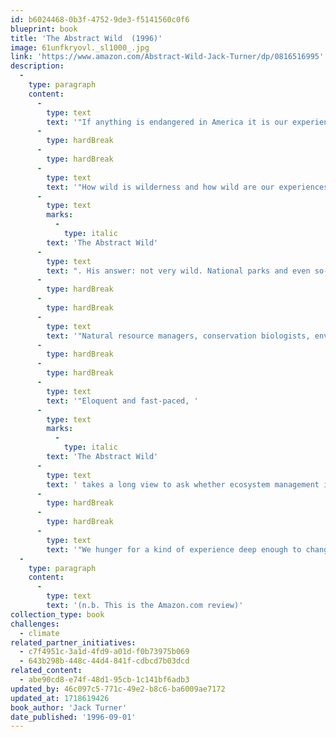 ```yaml
---
id: b6024468-0b3f-4752-9de3-f5141560c0f6
blueprint: book
title: 'The Abstract Wild  (1996)'
image: 61unfkryovl._sl1000_.jpg
link: 'https://www.amazon.com/Abstract-Wild-Jack-Turner/dp/0816516995'
description:
  -
    type: paragraph
    content:
      -
        type: text
        text: '"If anything is endangered in America it is our experience of wild nature — gross contact. There is knowledge only the wild can give us, knowledge specific to it, knowledge specific to the experience of it. These are its gifts to us.'
      -
        type: hardBreak
      -
        type: hardBreak
      -
        type: text
        text: '"How wild is wilderness and how wild are our experiences in it, asks Jack Turner in the pages of '
      -
        type: text
        marks:
          -
            type: italic
        text: 'The Abstract Wild'
      -
        type: text
        text: ". His answer: not very wild. National parks and even so-called wilderness areas fall far short of offering the primal, mystic connection possible in wild places. And this is so, Turner avows, because any managed land, never mind what it's called, ceases to be wild. Moreover, what little wildness we have left is fast being destroyed by the very systems designed to preserve it."
      -
        type: hardBreak
      -
        type: hardBreak
      -
        type: text
        text: '"Natural resource managers, conservation biologists, environmental economists, park rangers, zoo directors, and environmental activists: Turner''s new book takes aim at these and all others who labor in the name of preservation. He argues for a new conservation ethic that focuses less on preserving things and more on preserving process and "leaving things be." He takes off after zoos and wilderness tourism with a vengeance, and he cautions us to resist language that calls a tree "a resource" and wilderness "a management unit."'
      -
        type: hardBreak
      -
        type: hardBreak
      -
        type: text
        text: '"Eloquent and fast-paced, '
      -
        type: text
        marks:
          -
            type: italic
        text: 'The Abstract Wild'
      -
        type: text
        text: ' takes a long view to ask whether ecosystem management isn''t "a bit of a sham" and the control of grizzlies and wolves "at best a travesty." Next, the author might bring his readers up-close for a look at pelicans, mountain lions, or Shamu the whale. From whatever angle, Turner stirs into his arguments the words of dozens of other American writers including Thoreau, Hemingway, Faulkner, and environmentalist Doug Peacock.'
      -
        type: hardBreak
      -
        type: hardBreak
      -
        type: text
        text: '"We hunger for a kind of experience deep enough to change our selves, our form of life, writes Turner. Readers who take his words to heart will find, if not their selves, their perspectives on the natural world recast in ways that are hard to ignore and harder to forget."'
  -
    type: paragraph
    content:
      -
        type: text
        text: '(n.b. This is the Amazon.com review)'
collection_type: book
challenges:
  - climate
related_partner_initiatives:
  - c7f4951c-3a1d-4fd9-a01d-f0b73975b069
  - 643b298b-448c-44d4-841f-cdbcd7b03dcd
related_content:
  - abe90cd8-e74f-48d1-95cb-1c141bf6adb3
updated_by: 46c097c5-771c-49e2-b8c6-ba6009ae7172
updated_at: 1718619426
book_author: 'Jack Turner'
date_published: '1996-09-01'
---
```

